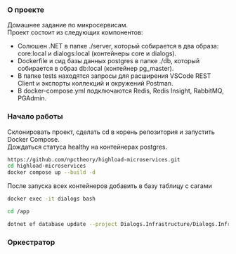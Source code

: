 ### О проекте
Домашнее задание по микросервисам.  
Проект состоит из следующих компонентов:  
* Солюшен .NET в папке ./server, который собирается в два образа: core:local и dialogs:local (контейнеры core и dialogs).
* Dockerfile и сид базы данных postgres в папке ./db, который собирается в образ db:local (контейнер pg_master).
* В папке tests находятся запросы для расширения VSCode REST Client и экспорты коллекций и окружений Postman.
* В docker-compose.yml подключаются Redis, Redis Insight, RabbitMQ, PGAdmin.
### Начало работы
Склонировать проект, сделать cd в корень репозитория и запустить Docker Compose.  
Дождаться статуса healthy на контейнерах postgres.  
```bash
https://github.com/npctheory/highload-microservices.git
cd highload-microservices
docker compose up --build -d
```
После запуска всех контейнеров добавить в базу таблицу с сагами
```bash
docker exec -it dialogs bash

cd /app

dotnet ef database update --project Dialogs.Infrastructure/Dialogs.Infrastructure.csproj --startup-project Dialogs.Api/Dialogs.Api.csproj
```
### Оркестратор
